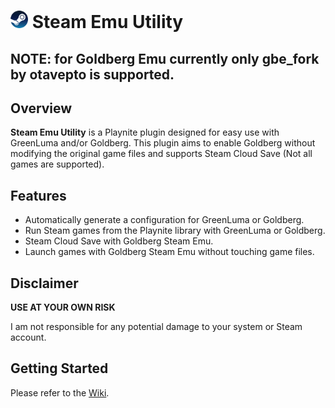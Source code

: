 # <img src="icon.png" width="28" height="28"> Steam Emu Utility

## NOTE: for Goldberg Emu currently only gbe_fork by otavepto is supported.

## Overview
**Steam Emu Utility** is a Playnite plugin designed for easy use with GreenLuma and/or Goldberg. This plugin aims to enable Goldberg without modifying the original game files and supports Steam Cloud Save (Not all games are supported).

## Features
- Automatically generate a configuration for GreenLuma or Goldberg.
- Run Steam games from the Playnite library with GreenLuma or Goldberg.
- Steam Cloud Save with Goldberg Steam Emu.
- Launch games with Goldberg Steam Emu without touching game files.

## Disclaimer
**USE AT YOUR OWN RISK**

I am not responsible for any potential damage to your system or Steam account.

## Getting Started
Please refer to the [Wiki](https://github.com/turusudiro/SteamEmuUtility/wiki).
